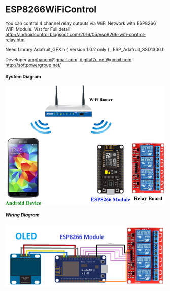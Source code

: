# ESP8266WiFiControl
You can control 4 channel relay outputs via WiFi Network with ESP8266 WiFi Module.
Vist for Full detail
http://androidcontrol.blogspot.com/2016/05/esp8266-wifi-control-relay.html

Need Library Adafruit_GFX.h ( Version 1.0.2 only ) , ESP_Adafruit_SSD1306.h 

Developer amphancm@gmail.com ,digital2u.net@gmail.com http://softpowergroup.net/

#### System Diagram
![System diagram](/esp8266_systemDiagram_png.png)

##### Wiring Diagram
![System diagram](/ESP8266_Control_wiring_diagram.png)
